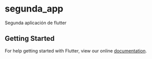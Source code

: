# segunda_app

Segunda aplicación de flutter

## Getting Started

For help getting started with Flutter, view our online
[documentation](https://flutter.io/).

